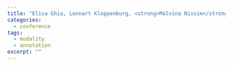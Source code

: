 ```yaml
---
title: "Elisa Ghia, Lennart Kloppenburg, <strong>Malvina Nissim</strong>, and Paola Pietrandrea. A construction-centered approach to the annotation of modality. In <em>Proceedings of the 12th International Workshop on Semantic Annotation (ISA-12)</em>, in conjunction with LREC 2016. Portorož, Slovenia. 2016."
categories: 
  - conference
tags:
  - modality
  - annotation
excerpt: ""
---
```




